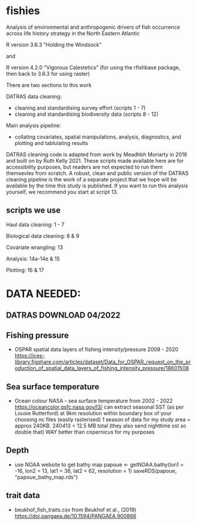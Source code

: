 # fishies
Analysis of environmental and anthropogenic drivers of fish occurrence across life history strategy in the North Eastern Atlantic

R version 3.6.3 "Holding the Windsock" 

and

R version 4.2.0 "Vigorous Calestetics" (for using the rfishbase package, then back to 3.6.3 for using raster)

There are two sections to this work 

DATRAS data cleaning:
  - cleaning and standardising survey effort (scripts 1 - 7) 
  - cleaning and standardising biodiversity data (scripts 8 - 12)
  
Main analysis pipeline:
  - collating covariates, spatial manipulations, analysis, diagnostics, and plotting and tablulating results

DATRAS cleaning code is adapted from work by Meadhbh Moriarty in 2016 and built on by Ruth Kelly 2021. These scripts made available here are for accessibility purposes, but readers are not expected to run them themsevles from scratch. A robust, clean and public version of the DATRAS cleaning pipeline is the work of a separate project that we hope will be available by the time this study is published. If you want to run this analysis yourself, we recommend you start at script 13.

## scripts we use

Haul data cleaning: 1 - 7

Biological data cleaning: 8 & 9

Covariate wrangling: 13

Analysis: 14a-14e & 15

Plotting: 16 & 17

# DATA NEEDED:

## DATRAS DOWNLOAD 04/2022

## Fishing pressure
- OSPAR spatial data layers of fishing intensity/pressure 2009 - 2020 https://ices-library.figshare.com/articles/dataset/Data_for_OSPAR_request_on_the_production_of_spatial_data_layers_of_fishing_intensity_pressure/18601508

## Sea surface temperature
- Ocean colour NASA - sea surface temperature from 2002 - 2022 https://oceancolor.gsfc.nasa.gov/l3/
can extract seasonal SST (as per Lousie Rutterford) at 9km resolution within boundary box of your choosing
nc files (easily rasterised)
1 season of data for my study area = approx 240KB. 240*4*13 = 12.5 MB total (they also send nighttime sst so double that) 
WAY better than copernicus for my purposes

## Depth
- use NOAA website to get bathy map
papoue <- getNOAA.bathy(lon1 = -16, lon2 = 13,
                         lat1 = 36, lat2 = 62, resolution = 1)
saveRDS(papoue, "papoue_bathy_map.rds")

## trait data
- beukhof_fish_traits.csv from Beukhof et al., (2019) https://doi.pangaea.de/10.1594/PANGAEA.900866 



